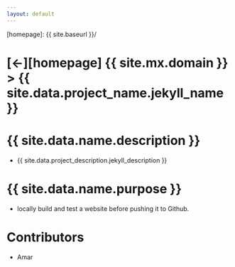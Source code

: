 ```yaml
---
layout: default
---
```



[//]: #(Reference)
[homepage]:   {{ site.baseurl }}/

# [&larr;][homepage] {{ site.mx.domain }} > {{ site.data.project_name.jekyll_name }}

# {{ site.data.name.description }}
- {{ site.data.project_description.jekyll_description }}

# {{ site.data.name.purpose }}
- locally build and test a website before pushing it to Github.


# Contributors
- Amar


